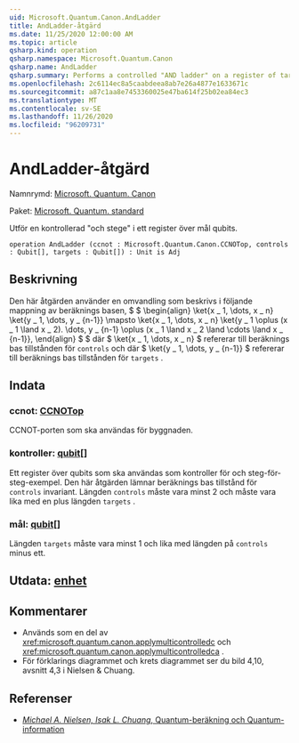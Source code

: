 ```yaml
---
uid: Microsoft.Quantum.Canon.AndLadder
title: AndLadder-åtgärd
ms.date: 11/25/2020 12:00:00 AM
ms.topic: article
qsharp.kind: operation
qsharp.namespace: Microsoft.Quantum.Canon
qsharp.name: AndLadder
qsharp.summary: Performs a controlled "AND ladder" on a register of target qubits.
ms.openlocfilehash: 2c6114ec8a5caabdeea8ab7e26a4877e1633671c
ms.sourcegitcommit: a87c1aa8e7453360025e47ba614f25b02ea84ec3
ms.translationtype: MT
ms.contentlocale: sv-SE
ms.lasthandoff: 11/26/2020
ms.locfileid: "96209731"
---
```

# <a name="andladder-operation"></a>AndLadder-åtgärd

Namnrymd: [Microsoft. Quantum. Canon](xref:Microsoft.Quantum.Canon)

Paket: [Microsoft. Quantum. standard](https://nuget.org/packages/Microsoft.Quantum.Standard)


Utför en kontrollerad "och stege" i ett register över mål qubits.

```qsharp
operation AndLadder (ccnot : Microsoft.Quantum.Canon.CCNOTop, controls : Qubit[], targets : Qubit[]) : Unit is Adj
```


## <a name="description"></a>Beskrivning

Den här åtgärden använder en omvandling som beskrivs i följande mappning av beräknings basen, $ $ \begin{align} \ket{x \_ 1, \dots, x \_ n} \ket{y \_ 1, \dots, y \_ {n-1}} \mapsto \ket{x \_ 1, \dots, x \_ n} \ket{y \_ 1 \oplus (x \_ 1 \land x \_ 2). \dots, y \_ {n-1} \oplus (x \_ 1 \land x \_ 2 \land \cdots \land x \_ {n-1}}, \end{align} $ $ där $ \ket{x \_ 1, \dots, x \_ n} $ refererar till beräknings bas tillstånden för `controls` och där $ \ket{y \_ 1, \dots, y \_ {n-1}} $ refererar till beräknings bas tillstånden för `targets` .

## <a name="input"></a>Indata

### <a name="ccnot--ccnotop"></a>ccnot: [CCNOTop](xref:Microsoft.Quantum.Canon.CCNOTop)

CCNOT-porten som ska användas för byggnaden.


### <a name="controls--qubit"></a>kontroller: [qubit](xref:microsoft.quantum.lang-ref.qubit)[]

Ett register över qubits som ska användas som kontroller för och steg-för-steg-exempel.
Den här åtgärden lämnar beräknings bas tillstånd för `controls` invariant.
Längden `controls` måste vara minst 2 och måste vara lika med en plus längden `targets` .


### <a name="targets--qubit"></a>mål: [qubit](xref:microsoft.quantum.lang-ref.qubit)[]

Längden `targets` måste vara minst 1 och lika med längden på `controls` minus ett.



## <a name="output--unit"></a>Utdata: [enhet](xref:microsoft.quantum.lang-ref.unit)



## <a name="remarks"></a>Kommentarer

- Används som en del av <xref:microsoft.quantum.canon.applymulticontrolledc> och <xref:microsoft.quantum.canon.applymulticontrolledca> .
- För förklarings diagrammet och krets diagrammet ser du bild 4,10, avsnitt 4,3 i Nielsen & Chuang.

## <a name="references"></a>Referenser

- [*Michael A. Nielsen, Isak L. Chuang*, Quantum-beräkning och Quantum-information](http://doi.org/10.1017/CBO9780511976667)